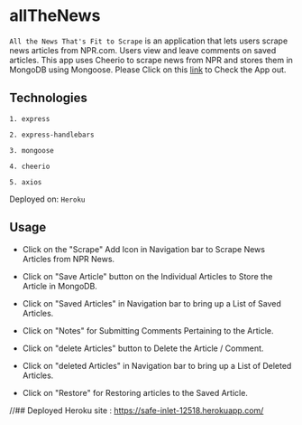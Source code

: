 # allTheNews
`All the News That's Fit to Scrape` is an application that lets users scrape news articles from NPR.com. Users view and leave comments on saved articles. This app uses Cheerio to scrape news from NPR and stores them in MongoDB using Mongoose.
Please Click on this [link](https://safe-inlet-12518.herokuapp.com/) to Check the App out.

## Technologies

    1. express

    2. express-handlebars

    3. mongoose

    4. cheerio

    5. axios

Deployed on: `Heroku`

## Usage

- Click on the "Scrape" Add Icon in Navigation bar to Scrape News Articles from NPR News.

- Click on "Save Article" button on the Individual Articles to Store the Article in MongoDB.

- Click on "Saved Articles" in Navigation bar to bring up a List of Saved Articles.

- Click on "Notes" for Submitting Comments Pertaining to the Article.

- Click on "delete Articles" button to Delete the Article / Comment.

- Click on "deleted Articles" in Navigation bar to bring up a List of Deleted Articles.

- Click on "Restore" for Restoring articles to the Saved Article.


//## Deployed Heroku site : https://safe-inlet-12518.herokuapp.com/

